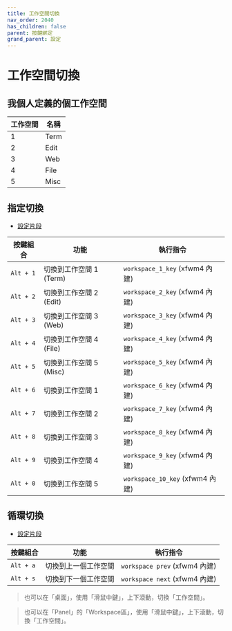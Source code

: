 ```yaml
---
title: 工作空間切換
nav_order: 2040
has_children: false
parent: 按鍵綁定
grand_parent: 設定
---
```



# 工作空間切換


## 我個人定義的個工作空間

| 工作空間 | 名稱  |
| -------- | ----- |
| 1        | Term  |
| 2        | Edit  |
| 3        | Web   |
| 4        | File  |
| 5        | Misc  |


## 指定切換

* [設定片段](https://github.com/samwhelp/manjaro-xfce-adjustment/tree/main/prototype/main/xfce-config/Main/asset/overlay/etc/skel/.config/xfce4/xfconf/xfce-perchannel-xml/xfce4-keyboard-shortcuts.xml#L174)

| 按鍵組合  | 功能                    | 執行指令                       |
| --------- | ----------------------- | ------------------------------ |
| `Alt + 1` | 切換到工作空間 1 (Term) | `workspace_1_key` (xfwm4 內建) |
| `Alt + 2` | 切換到工作空間 2 (Edit) | `workspace_2_key` (xfwm4 內建) |
| `Alt + 3` | 切換到工作空間 3 (Web)  | `workspace_3_key` (xfwm4 內建) |
| `Alt + 4` | 切換到工作空間 4 (File) | `workspace_4_key` (xfwm4 內建) |
| `Alt + 5` | 切換到工作空間 5 (Misc) | `workspace_5_key` (xfwm4 內建) |
| `Alt + 6` | 切換到工作空間 1        | `workspace_6_key` (xfwm4 內建) |
| `Alt + 7` | 切換到工作空間 2        | `workspace_7_key` (xfwm4 內建) |
| `Alt + 8` | 切換到工作空間 3        | `workspace_8_key` (xfwm4 內建) |
| `Alt + 9` | 切換到工作空間 4        | `workspace_9_key` (xfwm4 內建) |
| `Alt + 0` | 切換到工作空間 5        | `workspace_10_key` (xfwm4 內建) |

## 循環切換

* [設定片段](https://github.com/samwhelp/manjaro-xfce-adjustment/tree/main/prototype/main/xfce-config/Main/asset/overlay/etc/skel/.config/xfce4/xfconf/xfce-perchannel-xml/xfce4-keyboard-shortcuts.xml#L184)


| 按鍵組合  | 功能                 | 執行指令                   |
| --------- | -------------------- | -------------------------- |
| `Alt + a` | 切換到上一個工作空間 | `workspace prev` (xfwm4 內建) |
| `Alt + s` | 切換到下一個工作空間 | `workspace next` (xfwm4 內建) |


> 也可以在「桌面」，使用「滑鼠中鍵」，上下滾動，切換「工作空間」。

> 也可以在「Panel」的「Workspace區」，使用「滑鼠中鍵」，上下滾動，切換「工作空間」。
